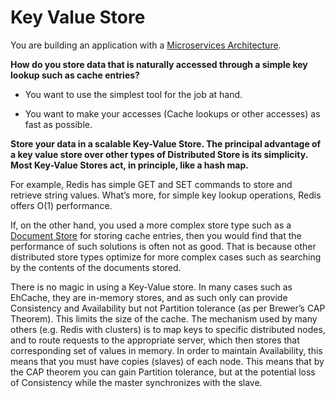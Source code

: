 # Key Value Store

You are building an application with a [Microservices Architecture](../Microservices/Microservices-Architecture.md).

**How do you store data that is naturally accessed through a
simple key lookup such as cache entries?**

-   You want to use the simplest tool for the job at hand.

-   You want to make your accesses (Cache lookups or other accesses) as
    fast as possible.

**Store your data in a scalable Key-Value Store. The
principal advantage of a key value store over other types of Distributed
Store is its simplicity. Most Key-Value Stores act, in principle, like a
hash map.** 

For example, Redis has simple GET and SET commands to store
and retrieve string values. What’s more, for simple key lookup
operations, Redis offers O(1) performance.

If, on the other hand, you used a more complex store type such as a
[Document Store](Document-Store.md) for storing cache entries, then you would find that the
performance of such solutions is often not as good. That is because
other distributed store types optimize for more complex cases such as
searching by the contents of the documents stored.

There is no magic in using a Key-Value store. In many cases such as
EhCache, they are in-memory stores, and as such only can provide
Consistency and Availability but not Partition tolerance (as per
Brewer’s CAP Theorem). This limits the size of the cache. The mechanism
used by many others (e.g. Redis with clusters) is to map keys to
specific distributed nodes, and to route requests to the appropriate
server, which then stores that corresponding set of values in memory. In
order to maintain Availability, this means that you must have copies
(slaves) of each node. This means that by the CAP theorem you can gain
Partition tolerance, but at the potential loss of Consistency while the
master synchronizes with the slave.
